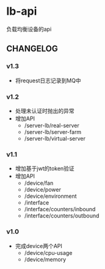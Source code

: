 # lb-api
负载均衡设备的api


## CHANGELOG

### v1.3
- 将request日志记录到MQ中

### v1.2

- 处理未认证时抛出的异常
- 增加API
  - /server-lb/real-server
  - /server-lb/server-farm
  - /server-lb/virtual-server

### v1.1
- 增加基于jwt的token验证
- 增加API
  - /device/fan
  - /device/power
  - /device/environment
  - /interface
  - /interface/counters/inbound
  - /interface/counters/outbound

### v1.0
- 完成device两个API
  - /device/cpu-usage
  - /device/memory
